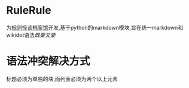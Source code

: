 # RuleRule

为[规则怪谈档案馆](https://rule-wiki.wikidot.com)开发,基于python的markdown模块,旨在统一markdown和wikidot语法*既要又要*

# 语法冲突解决方式

标题必须为单独的块,而列表必须为两个以上元素
